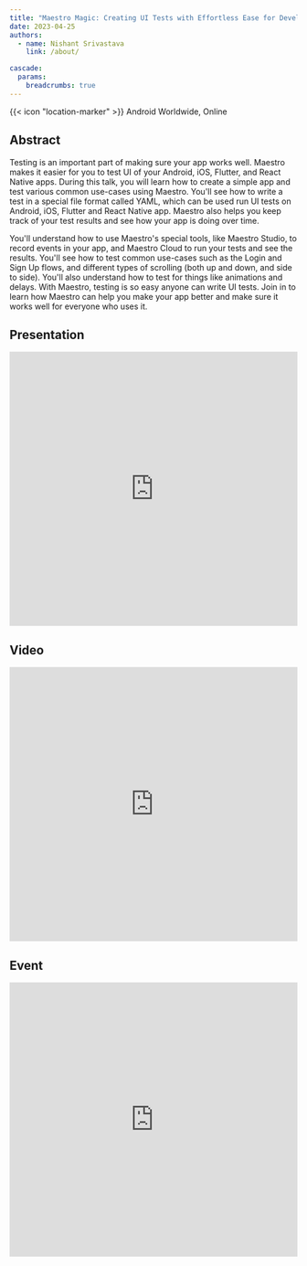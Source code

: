 ```yaml
---
title: "Maestro Magic: Creating UI Tests with Effortless Ease for Developers"
date: 2023-04-25
authors:
  - name: Nishant Srivastava
    link: /about/

cascade:
  params:
    breadcrumbs: true
---
```


{{< icon "location-marker" >}} Android Worldwide, Online

<!--more-->

## Abstract

Testing is an important part of making sure your app works well. Maestro makes it easier for you to test UI of your Android, iOS, Flutter, and React Native apps. During this talk, you will learn how to create a simple app and test various common use-cases using Maestro. You'll see how to write a test in a special file format called YAML, which can be used run UI tests on Android, iOS, Flutter and React Native app. Maestro also helps you keep track of your test results and see how your app is doing over time.

You'll understand how to use Maestro's special tools, like Maestro Studio, to record events in your app, and Maestro Cloud to run your tests and see the results. You'll see how to test common use-cases such as the Login and Sign Up flows, and different types of scrolling (both up and down, and side to side). You'll also understand how to test for things like animations and delays. With Maestro, testing is so easy anyone can write UI tests. Join in to learn how Maestro can help you make your app better and make sure it works well for everyone who uses it.

## Presentation

<iframe src="https://docs.google.com/presentation/d/e/2PACX-1vSpH2S9DQmXPiAlklWrcmdMCKec7oj6wtmKD3T0WSIN-KwP04ms82vEoXCQ85Dy_DyU3cugHPpy8cjY/embed?start=false&loop=false&delayms=3000" frameborder="0" width="100%" height="480" allowfullscreen="true" mozallowfullscreen="true" webkitallowfullscreen="true"></iframe>

## Video

<iframe width="100%" height="480" src="https://www.youtube.com/embed/e38M-cazz-U?start=11414" frameborder="0" allow="accelerometer; autoplay; encrypted-media; gyroscope; picture-in-picture" allowfullscreen></iframe>

## Event

<iframe src="https://web.archive.org/web/20230426120434/https://gdg.community.dev/events/details/google-gdg-capital-region-presents-android-worldwide-april-2023-free-online/" frameborder="0" width="100%" height="480" allowfullscreen="true" mozallowfullscreen="true" webkitallowfullscreen="true"></iframe>
